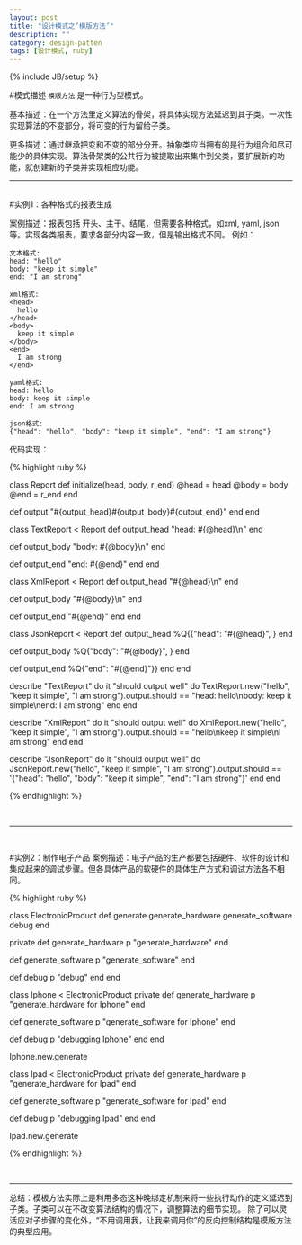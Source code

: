 ```yaml
---
layout: post
title: "设计模式之‘模版方法’"
description: ""
category: design-patten
tags: [设计模式, ruby]
---
```

{% include JB/setup %}

#模式描述
`模版方法` 是一种行为型模式。

基本描述：在一个方法里定义算法的骨架，将具体实现方法延迟到其子类。一次性实现算法的不变部分，将可变的行为留给子类。

更多描述：通过继承把变和不变的部分分开。抽象类应当拥有的是行为组合和尽可能少的具体实现。算法骨架类的公共行为被提取出来集中到父类，要扩展新的功能，就创建新的子类并实现相应功能。



***

<br>
#实例1：各种格式的报表生成

案例描述：报表包括 开头、主干、结尾，但需要各种格式，如xml, yaml, json等。实现各类报表，要求各部分内容一致，但是输出格式不同。
例如：


    文本格式:
    head: "hello"
    body: "keep it simple"
    end: "I am strong"
    
    xml格式:
    <head>
      hello
    </head>
    <body>
      keep it simple
    </body>
    <end>
      I am strong
    </end>
    
    yaml格式:
    head: hello
    body: keep it simple
    end: I am strong
    
    json格式:
    {"head": "hello", "body": "keep it simple", "end": "I am strong"}


代码实现：

{% highlight ruby %}

class Report
  def initialize(head, body, r_end)
    @head = head
    @body = body
    @end = r_end
  end
  
  def output
    "#{output_head}#{output_body}#{output_end}"
  end
end

class TextReport < Report
  def output_head
    "head: #{@head}\n"
  end
  
  def output_body
    "body: #{@body}\n"
  end
  
  def output_end
    "end: #{@end}"
  end
end

class XmlReport < Report
  def output_head
    "<head>#{@head}</head>\n"
  end
  
  def output_body
    "<body>#{@body}</body>\n"
  end
  
  def output_end
    "<end>#{@end}</end>"
  end
end

class JsonReport < Report
  def output_head
    %Q{\{"head": "#{@head}", }
  end
  
  def output_body
    %Q{"body": "#{@body}", }
  end
  
  def output_end
    %Q{"end": "#{@end}"\}}
  end
end

describe "TextReport" do
  it "should output well" do
    TextReport.new("hello", "keep it simple", "I am strong").output.should == 
"head: hello\nbody: keep it simple\nend: I am strong"
  end 
end

describe "XmlReport" do
  it "should output well" do
    XmlReport.new("hello", "keep it simple", "I am strong").output.should ==
"<head>hello</head>\n<body>keep it simple</body>\n<end>I am strong</end>"
  end 
end

describe "JsonReport" do
  it "should output well" do
    JsonReport.new("hello", "keep it simple", "I am strong").output.should == 
'{"head": "hello", "body": "keep it simple", "end": "I am strong"}'
  end 
end

{% endhighlight %}

<br>

***

<br>

#实例2：制作电子产品
案例描述：电子产品的生产都要包括硬件、软件的设计和集成起来的调试步骤。但各具体产品的软硬件的具体生产方式和调试方法各不相同。

{% highlight ruby %}

class ElectronicProduct
  def generate
    generate_hardware
    generate_software
    debug
  end
 
  private
  def generate_hardware
    p "generate_hardware"
  end
 
  def generate_software
    p "generate_software"
  end
 
  def debug
    p "debug"
  end
end

class Iphone < ElectronicProduct
  private
  def generate_hardware
    p "generate_hardware for Iphone"
  end
 
  def generate_software
    p "generate_software for Iphone"
  end
 
  def debug
    p "debugging Iphone"
  end
end

Iphone.new.generate

class Ipad < ElectronicProduct
  private
  def generate_hardware
    p "generate_hardware for Ipad"
  end
 
  def generate_software
    p "generate_software for Ipad"
  end
 
  def debug
    p "debugging Ipad"
  end
end

Ipad.new.generate

{% endhighlight %} 

<br>

***


总结：模板方法实际上是利用多态这种晚绑定机制来将一些执行动作的定义延迟到子类。子类可以在不改变算法结构的情况下，调整算法的细节实现。
除了可以灵活应对子步骤的变化外，“不用调用我，让我来调用你”的反向控制结构是模版方法的典型应用。

